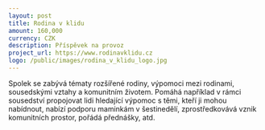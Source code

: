 ```yaml
---
layout: post
title: Rodina v klidu
amount: 160,000
currency: CZK
description: Příspěvek na provoz
project_url: https://www.rodinavklidu.cz
logo: /public/images/rodina_v_klidu_logo.jpg
---
```


Spolek se zabývá tématy rozšířené rodiny, výpomoci mezi rodinami, sousedskými vztahy a komunitním životem. Pomáhá například v rámci sousedství propojovat lidi hledající výpomoc s těmi, kteří ji mohou nabídnout, nabízí podporu maminkám v šestinedělí, zprostředkovává vznik komunitních prostor, pořádá přednášky, atd.
